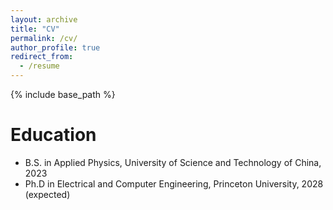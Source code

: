 ```yaml
---
layout: archive
title: "CV"
permalink: /cv/
author_profile: true
redirect_from:
  - /resume
---
```


{% include base_path %}

Education
======
* B.S. in Applied Physics, University of Science and Technology of China, 2023
* Ph.D in Electrical and Computer Engineering, Princeton University, 2028 (expected)

<!-- Work experience
======
* 2023.3-2023.6: Research Assistant in [CORSA Lab](https://corsa.eng.uci.edu), University of California, Irvine
  * Advisor: [Sitao Huang](https://www.sitaohuang.com)

* 2022.1-2022.11 Research Assistant in [Sharc Lab](https://sharclab.ece.gatech.edu/), Georgia Institute of Technology
  * Advisor: [Callie (Cong) Hao](https://sites.gatech.edu/ece-callie/) -->
  
<!-- Publications
======
  <ul>{% for post in site.publications %}
    {% include archive-single-cv.html %}
  {% endfor %}</ul>
   -->
<!-- Talks
======
  <ul>{% for post in site.talks %}
    {% include archive-single-talk-cv.html %}
  {% endfor %}</ul>
  
Teaching
======
  <ul>{% for post in site.teaching %}
    {% include archive-single-cv.html %}
  {% endfor %}</ul>
  
Service and leadership
======
* Currently signed in to 43 different slack teams -->
